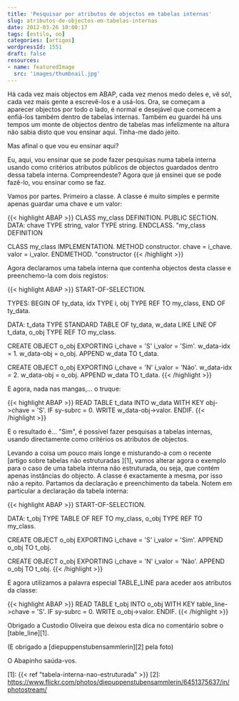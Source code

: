 ```yaml
---
title: 'Pesquisar por atributos de objectos em tabelas internas'
slug: atributos-de-objectos-em-tabelas-internas
date: 2012-03-26 10:00:17
tags: [estilo, oo]
categories: [artigos]
wordpressId: 1551
draft: false
resources:
- name: featuredImage
  src: 'images/thumbnail.jpg'
---
```

Há cada vez mais objectos em ABAP, cada vez menos medo deles e, vê só!, cada vez mais gente a escrevê-los e a usá-los. Ora, se começam a aparecer objectos por todo o lado, é normal e desejável que comecem a enfiá-los também dentro de tabelas internas. Também eu guardei há uns tempos um monte de objectos dentro de tabelas mas infelizmente na altura não sabia disto que vou ensinar aqui. Tinha-me dado jeito.

Mas afinal o que vou eu ensinar aqui?

<!--more-->

Eu, aqui, vou ensinar que se pode fazer pesquisas numa tabela interna usando como critérios atributos públicos de objectos guardados dentro dessa tabela interna. Compreendeste? Agora que já ensinei que se pode fazê-lo, vou ensinar como se faz.

Vamos por partes. Primeiro a classe. A classe é muito simples e permite apenas guardar uma chave e um valor:


{{< highlight ABAP >}}
CLASS my_class DEFINITION.
  PUBLIC SECTION.
    DATA: chave TYPE string,
          valor TYPE string.
ENDCLASS.                    "my_class DEFINITION

CLASS my_class IMPLEMENTATION.
  METHOD constructor.
    chave = i_chave.
    valor = i_valor.
  ENDMETHOD.                    "constructor
{{< /highlight >}}

Agora declaramos uma tabela interna que contenha objectos desta classe e preenchemo-la com dois registos:


{{< highlight ABAP >}}
START-OF-SELECTION.

  TYPES: BEGIN OF ty_data,
           idx TYPE i,
           obj TYPE REF TO my_class,
         END OF ty_data.

  DATA: t_data TYPE STANDARD TABLE OF ty_data,
        w_data LIKE LINE OF t_data,
        o_obj TYPE REF TO my_class.

  CREATE OBJECT o_obj
    EXPORTING
      i_chave = 'S'
      i_valor = 'Sim'.
  w_data-idx = 1.
  w_data-obj = o_obj.
  APPEND w_data TO t_data.

  CREATE OBJECT o_obj
    EXPORTING
      i_chave = 'N'
      i_valor = 'Não'.
  w_data-idx = 2.
  w_data-obj = o_obj.
  APPEND w_data TO t_data.
{{< /highlight >}}

E agora, nada nas mangas,... o truque:


{{< highlight ABAP >}}
  READ TABLE t_data INTO w_data WITH KEY obj->chave = 'S'.
  IF sy-subrc = 0.
    WRITE w_data-obj->valor.
  ENDIF.
{{< /highlight >}}

E o resultado é... "Sim", é possível fazer pesquisas a tabelas internas, usando directamente como critérios os atributos de objectos.

Levando a coisa um pouco mais longe e misturando-a com o recente [artigo sobre tabelas não estruturadas ][1], vamos alterar agora o exemplo para o caso de uma tabela interna não estruturada, ou seja, que contém apenas instâncias do objecto. A classe é exactamente a mesma, por isso não a repito. Partamos da declaração e preenchimento da tabela. Notem em particular a declaração da tabela interna:


{{< highlight ABAP >}}
START-OF-SELECTION.

  DATA: t_obj TYPE TABLE OF REF TO my_class,
        o_obj TYPE REF TO my_class.

  CREATE OBJECT o_obj
    EXPORTING
      i_chave = 'S'
      i_valor = 'Sim'.
  APPEND o_obj TO t_obj.

  CREATE OBJECT o_obj
    EXPORTING
      i_chave = 'N'
      i_valor = 'Não'.
  APPEND o_obj TO t_obj.
{{< /highlight >}}

E agora utilizamos a palavra especial TABLE_LINE para aceder aos atributos da classe:


{{< highlight ABAP >}}
  READ TABLE t_obj INTO o_obj WITH KEY table_line->chave = 'S'.
  IF sy-subrc = 0.
    WRITE o_obj->valor.
  ENDIF.
{{< /highlight >}}

Obrigado a Custodio Oliveira que deixou esta dica no comentário sobre o [table_line][1].

(E obrigado a [diepuppenstubensammlerin][2] pela foto)

O Abapinho saúda-vos.

   [1]: {{< ref "tabela-interna-nao-estruturada" >}}
   [2]: https://www.flickr.com/photos/diepuppenstubensammlerin/6451375637/in/photostream/
